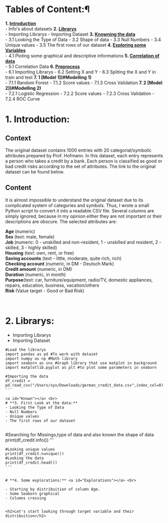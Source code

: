 # Tables of Content:¶

**1. [Introduction](#Introduction)** <br>
    - Info's about datasets
**2. [Librarys](#Librarys)** <br>
    - Importing Librarys
    - Importing Dataset
**3. [Knowning the data](#Known)** <br>
    - 3.1 Looking the Type of Data
    - 3.2 Shape of data
    - 3.3 Null Numbers
    - 3.4 Unique values
    - 3.5 The first rows of our dataset
**4. [Exploring some Variables](#Explorations)** <br>
    - 4.1 Ploting some graphical and descriptive informations
**5. [Correlation of data](#Correlation)** <br>
	- 5.1 Correlation Data
**6. [Preprocess](#Preprocessing)** <br>
	- 6.1 Importing Librarys
	- 6.2 Setting X and Y
    - 6.3 Spliting the X and Y in train and test 
**7. 1 [Model 1](#Modelling 1)** <br>
    - 7.1.1 Random Forest 
    - 7.1.2 Score values
    - 7.1.3 Cross Validation 
**7. 2 [Model 2](#Modelling 2)** <br>
    - 7.2.1 Logistic Regression 
    - 7.2.2 Score values
    - 7.2.3 Cross Validation 
    - 7.2.4 ROC Curve


# **1. Introduction:** 
<h2>Context</h2>
The original dataset contains 1000 entries with 20 categorial/symbolic attributes prepared by Prof. Hofmann. In this dataset, each entry represents a person who takes a credit by a bank. Each person is classified as good or bad credit risks according to the set of attributes. The link to the original dataset can be found below.

<h2>Content</h2>
It is almost impossible to understand the original dataset due to its complicated system of categories and symbols. Thus, I wrote a small Python script to convert it into a readable CSV file. Several columns are simply ignored, because in my opinion either they are not important or their descriptions are obscure. The selected attributes are:

<b>Age </b>(numeric)<br>
<b>Sex </b>(text: male, female)<br>
<b>Job </b>(numeric: 0 - unskilled and non-resident, 1 - unskilled and resident, 2 - skilled, 3 - highly skilled)<br>
<b>Housing</b> (text: own, rent, or free)<br>
<b>Saving accounts</b> (text - little, moderate, quite rich, rich)<br>
<b>Checking account </b>(numeric, in DM - Deutsch Mark)<br>
<b>Credit amount</b> (numeric, in DM)<br>
<b>Duration</b> (numeric, in month)<br>
<b>Purpose</b>(text: car, furniture/equipment, radio/TV, domestic appliances, repairs, education, business, vacation/others<br>
<b>Risk </b> (Value target - Good or Bad Risk)<br>

<a id="Librarys"></a> <br>
# **2. Librarys:** 
- Importing Librarys
- Importing Dataset

```
#Load the librarys
import pandas as pd #To work with dataset
import numpy as np #Math library
import seaborn as sns #Graph library that use matplot in background
import matplotlib.pyplot as plt #to plot some parameters in seaborn

#Importing the data
df_credit = pd.read_csv("/Users/syx/Downloads/german_credit_data.csv",index_col=0)
'''

<a id="Known"></a> <br>
# **3. First Look at the data:** 
- Looking the Type of Data
- Null Numbers
- Unique values
- The first rows of our dataset


```
#Searching for Missings,type of data and also known the shape of data
print(df_credit.info())
'''

```
#Looking unique values
print(df_credit.nunique())
#Looking the data
print(df_credit.head())
'''


# **4. Some explorations:** <a id="Explorations"></a> <br>

- Starting by distribuition of column Age.
- Some Seaborn graphical
- Columns crossing


<h2>Let's start looking through target variable and their distribuition</h2>

